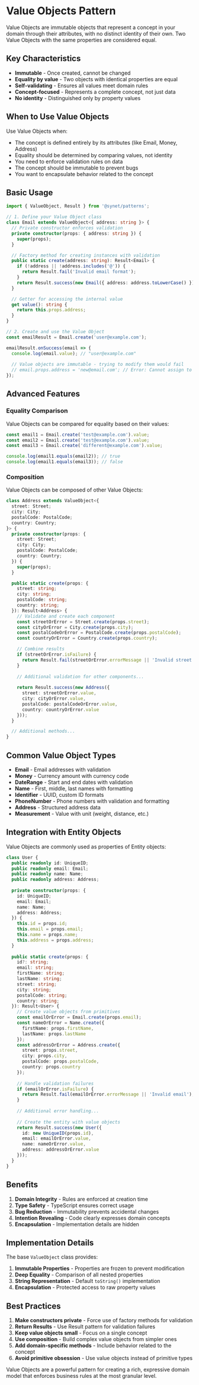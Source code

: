 # Value Objects Pattern

Value Objects are immutable objects that represent a concept in your domain through their attributes, with no distinct identity of their own. Two Value Objects with the same properties are considered equal.

## Key Characteristics

- **Immutable** - Once created, cannot be changed
- **Equality by value** - Two objects with identical properties are equal
- **Self-validating** - Ensures all values meet domain rules
- **Concept-focused** - Represents a complete concept, not just data
- **No identity** - Distinguished only by property values

## When to Use Value Objects

Use Value Objects when:

- The concept is defined entirely by its attributes (like Email, Money, Address)
- Equality should be determined by comparing values, not identity
- You need to enforce validation rules on data
- The concept should be immutable to prevent bugs
- You want to encapsulate behavior related to the concept

## Basic Usage

```typescript
import { ValueObject, Result } from '@synet/patterns';

// 1. Define your Value Object class
class Email extends ValueObject<{ address: string }> {
  // Private constructor enforces validation
  private constructor(props: { address: string }) {
    super(props);
  }

  // Factory method for creating instances with validation
  public static create(address: string): Result<Email> {
    if (!address || !address.includes('@')) {
      return Result.fail('Invalid email format');
    }
    return Result.success(new Email({ address: address.toLowerCase() }));
  }

  // Getter for accessing the internal value
  get value(): string {
    return this.props.address;
  }
}

// 2. Create and use the Value Object
const emailResult = Email.create('user@example.com');

emailResult.onSuccess(email => {
  console.log(email.value); // "user@example.com"
  
  // Value objects are immutable - trying to modify them would fail
  // email.props.address = 'new@email.com'; // Error: Cannot assign to read-only property
});
```

## Advanced Features

### Equality Comparison

Value Objects can be compared for equality based on their values:

```typescript
const email1 = Email.create('test@example.com').value;
const email2 = Email.create('test@example.com').value;
const email3 = Email.create('different@example.com').value;

console.log(email1.equals(email2)); // true
console.log(email1.equals(email3)); // false
```

### Composition

Value Objects can be composed of other Value Objects:

```typescript
class Address extends ValueObject<{
  street: Street;
  city: City;
  postalCode: PostalCode;
  country: Country;
}> {
  private constructor(props: {
    street: Street;
    city: City;
    postalCode: PostalCode;
    country: Country;
  }) {
    super(props);
  }

  public static create(props: {
    street: string;
    city: string;
    postalCode: string;
    country: string;
  }): Result<Address> {
    // Validate and create each component
    const streetOrError = Street.create(props.street);
    const cityOrError = City.create(props.city);
    const postalCodeOrError = PostalCode.create(props.postalCode);
    const countryOrError = Country.create(props.country);

    // Combine results
    if (streetOrError.isFailure) {
      return Result.fail(streetOrError.errorMessage || 'Invalid street');
    }
  
    // Additional validation for other components...
  
    return Result.success(new Address({
      street: streetOrError.value,
      city: cityOrError.value,
      postalCode: postalCodeOrError.value,
      country: countryOrError.value
    }));
  }

  // Additional methods...
}
```

## Common Value Object Types

- **Email** - Email addresses with validation
- **Money** - Currency amount with currency code
- **DateRange** - Start and end dates with validation
- **Name** - First, middle, last names with formatting
- **Identifier** - UUID, custom ID formats
- **PhoneNumber** - Phone numbers with validation and formatting
- **Address** - Structured address data
- **Measurement** - Value with unit (weight, distance, etc.)

## Integration with Entity Objects

Value Objects are commonly used as properties of Entity objects:

```typescript
class User {
  public readonly id: UniqueID;
  public readonly email: Email;
  public readonly name: Name;
  public readonly address: Address;
  
  private constructor(props: {
    id: UniqueID;
    email: Email;
    name: Name;
    address: Address;
  }) {
    this.id = props.id;
    this.email = props.email;
    this.name = props.name;
    this.address = props.address;
  }
  
  public static create(props: {
    id?: string;
    email: string;
    firstName: string;
    lastName: string;
    street: string;
    city: string;
    postalCode: string;
    country: string;
  }): Result<User> {
    // Create value objects from primitives
    const emailOrError = Email.create(props.email);
    const nameOrError = Name.create({
      firstName: props.firstName,
      lastName: props.lastName
    });
    const addressOrError = Address.create({
      street: props.street,
      city: props.city,
      postalCode: props.postalCode,
      country: props.country
    });
  
    // Handle validation failures
    if (emailOrError.isFailure) {
      return Result.fail(emailOrError.errorMessage || 'Invalid email');
    }
  
    // Additional error handling...
  
    // Create the entity with value objects
    return Result.success(new User({
      id: new UniqueID(props.id),
      email: emailOrError.value,
      name: nameOrError.value,
      address: addressOrError.value
    }));
  }
}
```

## Benefits

1. **Domain Integrity** - Rules are enforced at creation time
2. **Type Safety** - TypeScript ensures correct usage
3. **Bug Reduction** - Immutability prevents accidental changes
4. **Intention Revealing** - Code clearly expresses domain concepts
5. **Encapsulation** - Implementation details are hidden

## Implementation Details

The base `ValueObject` class provides:

1. **Immutable Properties** - Properties are frozen to prevent modification
2. **Deep Equality** - Comparison of all nested properties
3. **String Representation** - Default `toString()` implementation
4. **Encapsulation** - Protected access to raw property values

## Best Practices

1. **Make constructors private** - Force use of factory methods for validation
2. **Return Results** - Use Result pattern for validation failures
3. **Keep value objects small** - Focus on a single concept
4. **Use composition** - Build complex value objects from simpler ones
5. **Add domain-specific methods** - Include behavior related to the concept
6. **Avoid primitive obsession** - Use value objects instead of primitive types

Value Objects are a powerful pattern for creating a rich, expressive domain model that enforces business rules at the most granular level.
